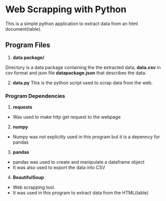 
# Web Scrapping with Python

This is a simple  python application to extract data from an html document(table).

## Program Files

1. **data package/** 

Directory is a data package containing the the extracted data, **data.csv** in csv format and json file **datapackage.json** that describes the data.

2. **data.py**
This is the python script used to scrap data from the web.



### Program Dependencies

1. **requests**
- Was used to make http get request to the webpage

2. **numpy**
- Numpy was not explicitly used in this program but it is a depenncy for pandas

3. **pandas**
- pandas was used to create and manipulate a dataframe object 
- It was also used to export the data into CSV

4. **BeautifulSoup**
- Web scrapping tool.
- It was used in this program to extract data from the HTML(table)